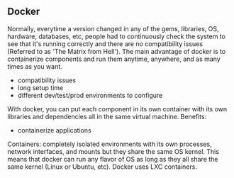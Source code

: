 ## Docker

Normally, everytime a version changed in any of the gems, libraries, OS, hardware, databases, etc,
people had to continuously check the system to see that it's running correctly and there are no
compatibility issues (Referred to as 'The Matrix from Hell'). The main advantage of docker is to
containerize components and run them anytime, anywhere, and as many times as you want.
  + compatibility issues
  + long setup time
  + different dev/test/prod environments to configure

With docker, you can put each component in its own container with its own libraries and dependencies
all in the same virtual machine. Benefits:
  + containerize applications

Containers: completely isolated environments with its own processes, network interfaces, and mounts
but they share the same OS kernel. This means that docker can run any flavor of OS as long as they
all share the same kernel (Linux or Ubuntu, etc). Docker uses LXC containers.
